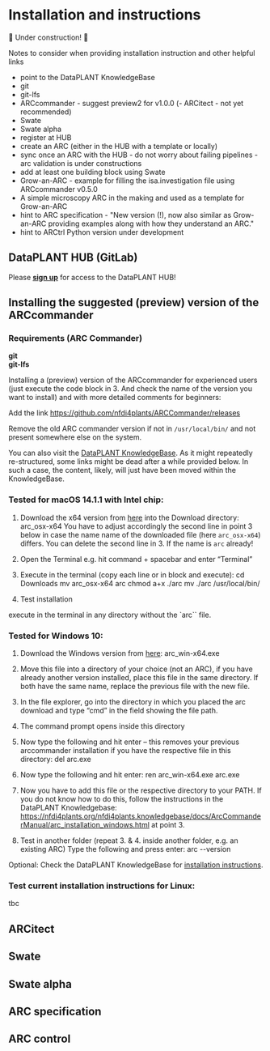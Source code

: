 # Installation and instructions

:construction: Under construction! :construction:

Notes to consider when providing installation instruction and other helpful links
- point to the DataPLANT KnowledgeBase
- git
- git-lfs
- ARCcommander - suggest preview2 for v1.0.0
(- ARCitect - not yet recommended)
- Swate
- Swate alpha
- register at HUB
- create an ARC (either in the HUB with a template or locally)
- sync once an ARC with the HUB - do not worry about failing pipelines - arc validation is under constructions
- add at least one building block using Swate
- Grow-an-ARC - example for filling the isa.investigation file using ARCcommander v0.5.0
- A simple microscopy ARC in the making and used as a template for Grow-an-ARC
- hint to ARC specification - "New version (!), now also similar as Grow-an-ARC providing examples along with how they understand an ARC."
- hint to ARCtrl Python version under development

## DataPLANT HUB (GitLab)
Please [**sign up**](https://auth.nfdi4plants.org/realms/dataplant/login-actions/registration?client_id=gitlab-fr&tab_id=ie6dwnHi6Uc) for access to the DataPLANT HUB!

## Installing the suggested **(preview) version of the ARCcommander**

### Requirements (ARC Commander)
**git**  
**git-lfs**  

Installing a (preview) version of the ARCcommander for experienced users (just execute the code block in 3. And check the name of the version you want to install) and with more detailed comments for beginners:

Add the link https://github.com/nfdi4plants/ARCCommander/releases

Remove the old ARC commander version if not in `/usr/local/bin/` and not present somewhere else on the system.

You can also visit the [DataPLANT KnowledgeBase](https://nfdi4plants.org/nfdi4plants.knowledgebase). As it might repeatedly re-structured, some links might be dead after a while provided below. In such a case, the content, likely, will just have been moved within the KnowledgeBase.

### Tested for macOS 14.1.1 with Intel chip:

1.	Download the x64 version from [here](https://github.com/nfdi4plants/ARCCommander/releases) into the Download directory: arc_osx-x64 
You have to adjust accordingly the second line in point 3 below in case the name name of the downloaded file (here `arc_osx-x64`) differs. You can delete the second line in 3. If the name is `arc` already!

2.	Open the Terminal
e.g. hit command + spacebar and enter “Terminal”

3.	Execute in the terminal (copy each line or in block and execute):
cd Downloads
mv arc_osx-x64 arc
chmod a+x ./arc
mv ./arc /usr/local/bin/

4. Test installation

execute in the terminal in any directory without the `arc`` file.

### Tested for Windows 10:

1.	Download the Windows version from [here](https://github.com/nfdi4plants/ARCCommander/releases): arc_win-x64.exe 

2.	Move this file into a directory of your choice (not an ARC), if you have already another version installed, place this file in the same directory. If both have the same name, replace the previous file with the new file.

3.	In the file explorer, go into the directory in which you placed the arc download and type “cmd” in the field showing the file path.

4.	The command prompt opens inside this directory

5.	Now type the following and hit enter – this removes your previous arccommander installation if you have the respective file in this directory:
del arc.exe

6.	Now type the following and hit enter:
ren arc_win-x64.exe arc.exe

7.	Now you have to add this file or the respective directory to your PATH. If you do not know how to do this, follow the instructions in the DataPLANT Knowledgebase: https://nfdi4plants.org/nfdi4plants.knowledgebase/docs/ArcCommanderManual/arc_installation_windows.html at point 3.

8.	Test in another folder (repeat 3. & 4. inside another folder, e.g. an existing ARC)
Type the following and press enter:
arc --version


Optional: Check the DataPLANT KnowledgeBase for [installation instructions](https://nfdi4plants.org/nfdi4plants.knowledgebase/docs/ArcCommanderManual/).


### Test current installation instructions for Linux:
tbc



## ARCitect



## Swate



## Swate alpha



## ARC specification



## ARC control
